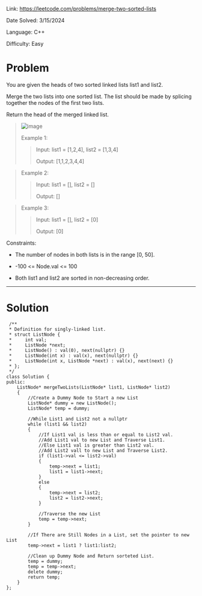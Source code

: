 Link: https://leetcode.com/problems/merge-two-sorted-lists

Date Solved: 3/15/2024

Language: C++

Difficulty: Easy

# Problem

You are given the heads of two sorted linked lists list1 and list2.

Merge the two lists into one sorted list. The list should be made by splicing together the nodes of the first two lists.

Return the head of the merged linked list.

>![image](https://github.com/BrianDang03/Leet-Code-Solved/assets/124744302/0478e311-a8f4-4775-9102-9b61ee72b062)
>
>Example 1:
>
>>Input: list1 = [1,2,4], list2 = [1,3,4]
>>
>>Output: [1,1,2,3,4,4]

>Example 2:
>
>>Input: list1 = [], list2 = []
>>
>>Output: []

>Example 3:
>
>>Input: list1 = [], list2 = [0]
>>
>>Output: [0]
 
Constraints:

- The number of nodes in both lists is in the range [0, 50].

- -100 <= Node.val <= 100

- Both list1 and list2 are sorted in non-decreasing order.

---

# Solution

```
 /**
 * Definition for singly-linked list.
 * struct ListNode {
 *     int val;
 *     ListNode *next;
 *     ListNode() : val(0), next(nullptr) {}
 *     ListNode(int x) : val(x), next(nullptr) {}
 *     ListNode(int x, ListNode *next) : val(x), next(next) {}
 * };
 */
class Solution {
public:
    ListNode* mergeTwoLists(ListNode* list1, ListNode* list2) 
    {
        //Create a Dummy Node to Start a new List
        ListNode* dummy = new ListNode();
        ListNode* temp = dummy;
        
        //While List1 and List2 not a nullptr
        while (list1 && list2)
        {
            //If List1 val is less than or equal to List2 val.
            //Add List1 val to new List and Traverse List1.
            //Else List1 val is greater than List2 val.
            //Add List2 vall to new List and Traverse List2.
            if (list1->val <= list2->val)
            {
                temp->next = list1;
                list1 = list1->next;
            }
            else
            {
                temp->next = list2;
                list2 = list2->next;
            }

            //Traverse the new List
            temp = temp->next;
        }

        //If There are Still Nodes in a List, set the pointer to new List
        temp->next = list1 ? list1:list2;

        //Clean up Dummy Node and Return sorteted List.
        temp = dummy;
        temp = temp->next;
        delete dummy;
        return temp;
    }
};
```
